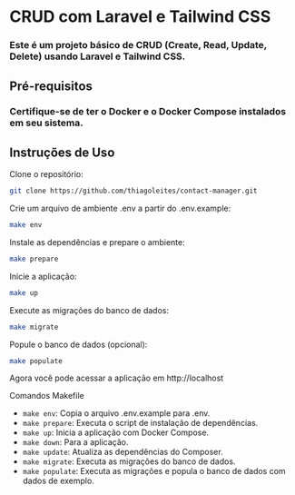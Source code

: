 # CRUD com Laravel e Tailwind CSS
### Este é um projeto básico de CRUD (Create, Read, Update, Delete) usando Laravel e Tailwind CSS.

## Pré-requisitos
### Certifique-se de ter o Docker e o Docker Compose instalados em seu sistema.

## Instruções de Uso

Clone o repositório:
```bash
git clone https://github.com/thiagoleites/contact-manager.git
```
Crie um arquivo de ambiente .env a partir do .env.example:
```bash
make env
```
Instale as dependências e prepare o ambiente:

```bash
make prepare
```
Inicie a aplicação:

```bash
make up
```
Execute as migrações do banco de dados:

```bash
make migrate
```
Popule o banco de dados (opcional):

```bash
make populate
```
Agora você pode acessar a aplicação em http://localhost

Comandos Makefile
- `make env`: Copia o arquivo .env.example para .env.
- `make prepare`: Executa o script de instalação de dependências.
- `make up`: Inicia a aplicação com Docker Compose.
- `make down`: Para a aplicação.
- `make update`: Atualiza as dependências do Composer.
- `make migrate`: Executa as migrações do banco de dados.
- `make populate`: Executa as migrações e popula o banco de dados com dados de exemplo.